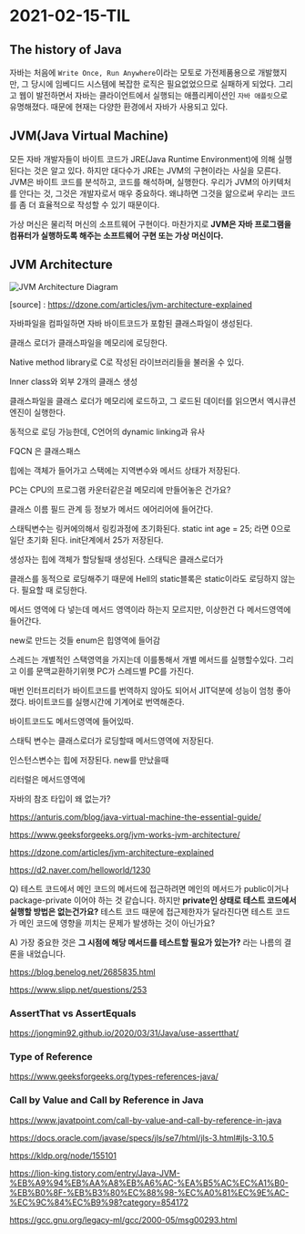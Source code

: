 # 2021-02-15-TIL

## The history of Java

자바는 처음에 `Write Once, Run Anywhere`이라는 모토로 가전제품용으로 개발했지만, 그 당시에 임베디드 시스템에 복잡한 로직은 필요없었으므로 실패하게 되었다. 그리고 웹이 발전하면서 자바는 클라이언트에서 실행되는 애플리케이션인 `자바 애플릿`으로 유명해졌다. 때문에 현재는 다양한 환경에서 자바가 사용되고 있다.

## JVM(Java Virtual Machine)

모든 자바 개발자들이 바이트 코드가 JRE(Java Runtime Environment)에 의해 실행된다는 것은 알고 있다. 하지만 대다수가 JRE는 JVM의 구현이라는 사실을 모른다. JVM은 바이트 코드를 분석하고, 코드를 해석하며, 실행한다. 우리가 JVM의 아키텍처를 안다는 것, 그것은 개발자로서 매우 중요하다. 왜냐하면 그것을 앎으로써 우리는 코드를 좀 더 효율적으로 작성할 수 있기 때문이다. 

가상 머신은 물리적 머신의 소프트웨어 구현이다. 마찬가지로 **JVM은 자바 프로그램을 컴퓨터가 실행하도록 해주는 소프트웨어 구현 또는 가상 머신이다.**

## JVM Architecture

![JVM Architecture Diagram](https://www.javainterviewpoint.com/java-virtual-machine-architecture-in-java/jvm-architecture/)

[source] : https://dzone.com/articles/jvm-architecture-explained

자바파일을 컴파일하면 자바 바이트코드가 포함된 클래스파일이 생성된다.

클래스 로더가 클래스파일을 메모리에 로딩한다.

Native method library로 C로 작성된 라이브러리들을 불러올 수 있다.

Inner class와 외부 2개의 클래스 생성

클래스파일을 클래스 로더가 메모리에 로드하고, 그 로드된 데이터를 읽으면서 엑시큐션 엔진이 실행한다.

동적으로 로딩 가능한데, C언어의 dynamic linking과 유사

FQCN 은 클래스패스

힙에는 객체가 들어가고 스택에는 지역변수와 메서드 상태가 저장된다.

PC는 CPU의 프로그램 카운터같은걸 메모리에 만들어놓은 건가요?

클래스 이름 필드 관계 등 정보가 메서드 에어리어에 들어간다.

스태틱변수는 링커에의해서 링킹과정에 초기화된다. static int age = 25; 라면 0으로 일단 초기화 된다. init단계에서 25가 저장된다.

생성자는 힙에 객체가 할당될때 생성된다. 스태틱은 클래스로더가 

클래스를 동적으로 로딩해주기 때문에 Hell의 static블록은 static이라도 로딩하지 않는다. 필요할 때 로딩한다.

메서드 영역에 다 넣는데 메서드 영역이라 하는지 모르지만, 이상한건 다 메서드영역에 들어간다.

new로 만드는 것들 enum은 힙영역에 들어감

스레드는 개별적인 스택영역을 가지는데 이를통해서 개별 메서드를 실행할수있다. 그리고 이를 문맥교환하기위햇 PC가 스레드별 PC를 가진다.

매번 인터프리터가 바이트코드를 번역하지 않아도 되어서 JIT덕분에 성능이 엄청 좋아졌다. 바이트코드를 실행시간에 기계어로 번역해준다.

바이트코드도 메서드영역에 들어있따.

스태틱 변수는 클래스로더가 로딩할때 메서드영역에 저장된다.

인스턴스변수는 힙에 저장된다. new를 만났을때

리터럴은 메서드영역에

자바의 참조 타입이 왜 없는가? 

https://anturis.com/blog/java-virtual-machine-the-essential-guide/

https://www.geeksforgeeks.org/jvm-works-jvm-architecture/

https://dzone.com/articles/jvm-architecture-explained

https://d2.naver.com/helloworld/1230



Q) 테스트 코드에서 메인 코드의 메서드에 접근하려면 메인의 메서드가 public이거나 package-private 이어야 하는 것 같습니다. 하지만 **private인 상태로 테스트 코드에서 실행할 방법은 없는건가요?** 테스트 코드 때문에 접근제한자가 달라진다면 테스트 코드가 메인 코드에 영향을 끼치는 문제가 발생하는 것이 아닌가요?

A) 가장 중요한 것은 **그 시점에 해당 메서드를 테스트할 필요가 있는가?** 라는 나름의 결론을 내었습니다. 

https://blog.benelog.net/2685835.html

https://www.slipp.net/questions/253



### AssertThat vs AssertEquals

https://jongmin92.github.io/2020/03/31/Java/use-assertthat/

### Type of Reference

https://www.geeksforgeeks.org/types-references-java/

### Call by Value and Call by Reference in Java

https://www.javatpoint.com/call-by-value-and-call-by-reference-in-java

https://docs.oracle.com/javase/specs/jls/se7/html/jls-3.html#jls-3.10.5

https://kldp.org/node/155101

https://lion-king.tistory.com/entry/Java-JVM-%EB%A9%94%EB%AA%A8%EB%A6%AC-%EA%B5%AC%EC%A1%B0-%EB%B0%8F-%EB%B3%80%EC%88%98-%EC%A0%81%EC%9E%AC-%EC%9C%84%EC%B9%98?category=854172

https://gcc.gnu.org/legacy-ml/gcc/2000-05/msg00293.html


